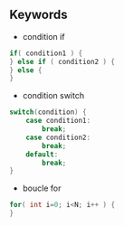 ## Keywords
- condition if
```C
if( condition1 ) {
} else if ( condition2 ) {
} else {
}
```
- condition switch
```C
switch(condition) {
	case condition1:
		break;
	case condition2:
		break;
	default:
		break;
}
```
- boucle for
```C
for( int i=0; i<N; i++ ) {
}
```
